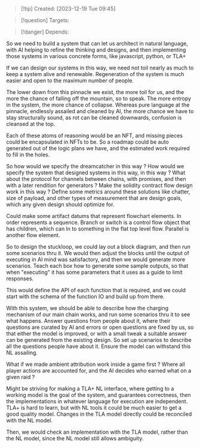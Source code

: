 
>[!tip] Created: [2023-12-19 Tue 09:45]

>[!question] Targets: 

>[!danger] Depends: 

So we need to build a system that can let us architect in natural language, with AI helping to refine the thinking and designs, and then implementing those systems in various concrete forms, like javascript, python, or TLA+

If we can design our systems in this way, we need not toil nearly as much to keep a system alive and renewable.  Regeneration of the system is much easier and open to the maximum number of people.

The lower down from this pinnacle we exist, the more toil for us, and the more the chance of falling off the mountain, so to speak.  The more entropy in the system, the more chance of collapse.  Whereas pure language at the pinnacle, endlessly assailed and cleaned by AI, the more chance we have to stay structurally sound, as rot can be cleaned downwards, confusion is cleansed at the top.

Each of these atoms of reasoning would be an NFT, and missing pieces could be encapsulated in NFTs to be.  So a roadmap could be auto generated out of the logic plans we have, and the estimated work required to fill in the holes.

So how would we specify the dreamcatcher in this way ?
How would we specify the system that designed systems in this way, in this way ?
What about the protocol for channels between chains, with promises, and then with a later rendition for generators ?
Make the solidity contract flow design work in this way ?
Define some metrics around these solutions like chatter, size of payload, and other types of measurement that are design goals, which any given design should optimize for.


Could make some artifact datums that represent flowchart elements.
In order represents a sequence.
Branch or switch is a control flow object that has children, which can ln to something in the flat top level flow.
Parallel is another flow element.

So to design the stuckloop, we could lay out a block diagram, and then run some scenarios thru it.  We would then adjust the blocks until the output of executing in AI mind was satisfactory, and then we would generate more scenarios.  Teach each box how to generate some sample outputs, so that when "executing" it has some parameters that it uses as a guide to limit responses.

This would define the API of each function that is required, and we could start with the schema of the function IO and build up from there.

With this system, we should be able to describe how the charging mechanism of our main chain works, and run some scenarios thru it to see what happens.  Answer questions from people about it, where their questions are curated by AI and errors or open questions are fixed by us, so that either the model is improved, or with a small tweak a suitable answer can be generated from the existing design.  So set up scenarios to describe all the questions people have about it.  Ensure the model can withstand this NL assailing.

What if we made ambient attribution work inside a game first ? Where all player actions are accounted for, and the AI decides who earned what on a given raid ?

Might be striving for making a TLA+ NL interface, where getting to a working model is the goal of the system, and guarantees correctness, then the implementations in whatever language for execution are independent.  TLA+ is hard to learn, but with NL tools it could be much easier to get a good quality model.  Changes in the TLA model directly could be reconciled with the NL model.

Then, we would check an implementation with the TLA model, rather than the NL model, since the NL model still allows ambiguity.